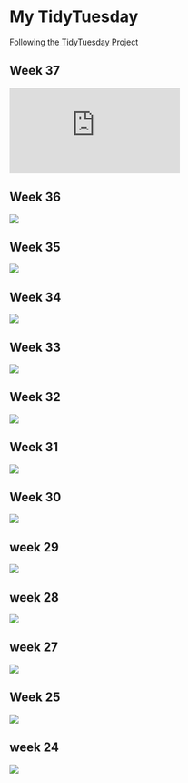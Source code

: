 # My TidyTuesday

[Following the TidyTuesday Project](https://github.com/rfordatascience/tidytuesday/tree/master/data/2020) 

## Week 37
![](https://github.com/ronycoelho/tidytuesday/blob/master/week_37/plot_week_37.pdf)

## Week 36
![](https://github.com/ronycoelho/tidytuesday/blob/master/weeK_36/animated_week_36.gif)

## Week 35
![](https://github.com/ronycoelho/tidytuesday/blob/master/week_35/week_35.png)

## Week 34 
![](https://github.com/ronycoelho/tidytuesday/blob/master/week_34/week_34.png)

## Week 33
![](https://github.com/ronycoelho/tidytuesday/blob/master/weeK_33/animation_week_33.gif)

## Week 32
![](https://github.com/ronycoelho/tidytuesday/blob/master/week_32/week_32.png)

## Week 31
![](https://github.com/ronycoelho/tidytuesday/blob/master/week_31/week_31.png)

## Week 30
![](https://github.com/ronycoelho/tidytuesday/blob/master/week_30/week_30.png)

## week 29
![](https://github.com/ronycoelho/tidytuesday/blob/master/week_29/week_29.png)

## week 28
![](https://github.com/ronycoelho/tidytuesday/blob/master/week_28/coffee.png)

## week 27
![](https://github.com/ronycoelho/tidytuesday/blob/master/weeK_27/week_27.png)

## Week 25
![](https://github.com/ronycoelho/tidytuesday/blob/master/week_25/week_25.png)

## week 24
![](https://github.com/ronycoelho/tidytuesday/blob/master/week_24/Achievements_final_.png)
